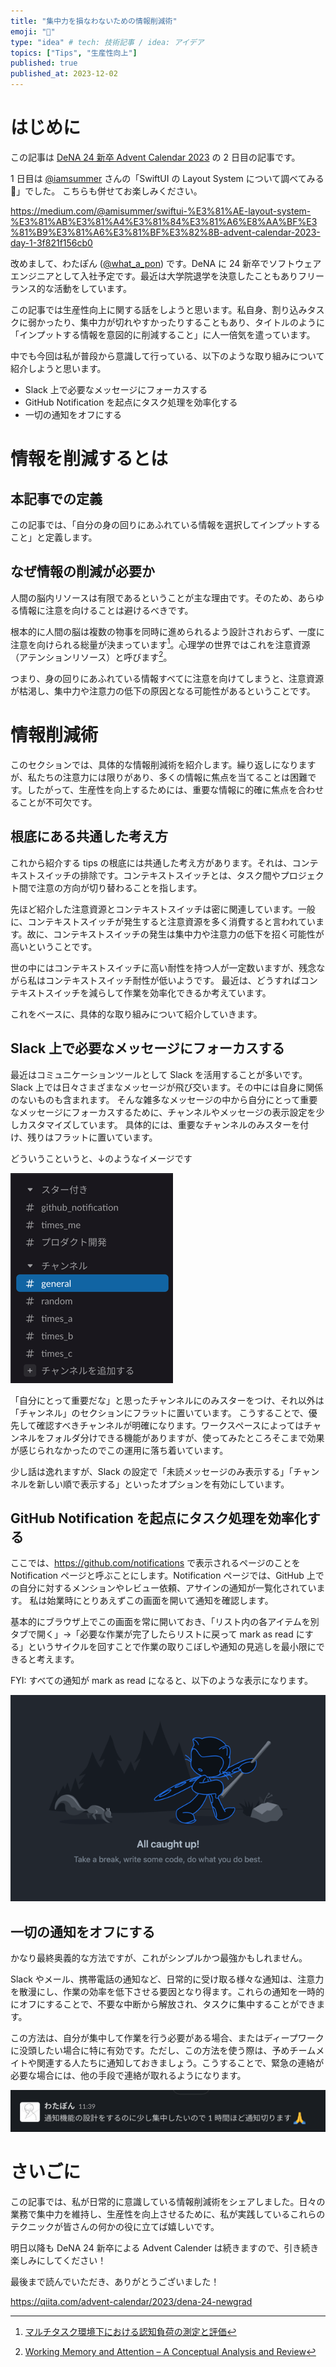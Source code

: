 ```yaml
---
title: "集中力を損なわないための情報削減術"
emoji: "🦁"
type: "idea" # tech: 技術記事 / idea: アイデア
topics: ["Tips", "生産性向上"]
published: true
published_at: 2023-12-02
---
```


# はじめに

この記事は [DeNA 24 新卒 Advent Calendar 2023](https://qiita.com/advent-calendar/2023/dena-24-newgrad) の 2 日目の記事です。

1 日目は [@iamsummer](https://qiita.com/iamsummer) さんの「SwiftUI の Layout System について調べてみる🤔」でした。 こちらも併せてお楽しみください。

https://medium.com/@amisummer/swiftui-%E3%81%AE-layout-system-%E3%81%AB%E3%81%A4%E3%81%84%E3%81%A6%E8%AA%BF%E3%81%B9%E3%81%A6%E3%81%BF%E3%82%8B-advent-calendar-2023-day-1-3f821f156cb0

改めまして、わたぽん ([@what_a_pon](https://twitter.com/what_a_pon)) です。DeNA に 24 新卒でソフトウェアエンジニアとして入社予定です。最近は大学院退学を決意したこともありフリーランス的な活動をしています。

この記事では生産性向上に関する話をしようと思います。私自身、割り込みタスクに弱かったり、集中力が切れやすかったりすることもあり、タイトルのように「インプットする情報を意図的に削減すること」に人一倍気を遣っています。

中でも今回は私が普段から意識して行っている、以下のような取り組みについて紹介しようと思います。

- Slack 上で必要なメッセージにフォーカスする
- GitHub Notification を起点にタスク処理を効率化する
- 一切の通知をオフにする

# 情報を削減するとは

## 本記事での定義

この記事では、「自分の身の回りにあふれている情報を選択してインプットすること」と定義します。

## なぜ情報の削減が必要か

人間の脳内リソースは有限であるということが主な理由です。そのため、あらゆる情報に注意を向けることは避けるべきです。

根本的に人間の脳は複数の物事を同時に進められるよう設計されおらず、一度に注意を向けられる総量が決まっています[^1]。心理学の世界ではこれを注意資源（アテンションリソース）と呼びます[^2]。

つまり、身の回りにあふれている情報すべてに注意を向けてしまうと、注意資源が枯渇し、集中力や注意力の低下の原因となる可能性があるということです。

# 情報削減術

このセクションでは、具体的な情報削減術を紹介します。繰り返しになりますが、私たちの注意力には限りがあり、多くの情報に焦点を当てることは困難です。したがって、生産性を向上するためには、重要な情報に的確に焦点を合わせることが不可欠です。

## 根底にある共通した考え方

これから紹介する tips の根底には共通した考え方があります。それは、コンテキストスイッチの排除です。コンテキストスイッチとは、タスク間やプロジェクト間で注意の方向が切り替わることを指します。

先ほど紹介した注意資源とコンテキストスイッチは密に関連しています。一般に、コンテキストスイッチが発生すると注意資源を多く消費すると言われています。故に、コンテキストスイッチの発生は集中力や注意力の低下を招く可能性が高いということです。

世の中にはコンテキストスイッチに高い耐性を持つ人が一定数いますが、残念ながら私はコンテキストスイッチ耐性が低いようです。
最近は、どうすればコンテキストスイッチを減らして作業を効率化できるか考えています。

これをベースに、具体的な取り組みについて紹介していきます。

## Slack 上で必要なメッセージにフォーカスする

最近はコミュニケーションツールとして Slack を活用することが多いです。Slack 上では日々さまざまなメッセージが飛び交います。その中には自身に関係のないものも含まれます。
そんな雑多なメッセージの中から自分にとって重要なメッセージにフォーカスするために、チャンネルやメッセージの表示設定を少しカスタマイズしています。
具体的には、重要なチャンネルのみスターを付け、残りはフラットに置いています。

どういうこというと、↓のようなイメージです

![slack.png](/images/advent-calendar/slack-channel.png)

「自分にとって重要だな」と思ったチャンネルにのみスターをつけ、それ以外は「チャンネル」のセクションにフラットに置いています。
こうすることで、優先して確認すべきチャンネルが明確になります。ワークスペースによってはチャンネルをフォルダ分けできる機能がありますが、使ってみたところそこまで効果が感じられなかったのでこの運用に落ち着いています。

少し話は逸れますが、Slack の設定で「未読メッセージのみ表示する」「チャンネルを新しい順で表示する」といったオプションを有効にしています。

## GitHub Notification を起点にタスク処理を効率化する

ここでは、https://github.com/notifications で表示されるページのことを Notification ページと呼ぶことにします。Notification ページでは、GitHub 上での自分に対するメンションやレビュー依頼、アサインの通知が一覧化されています。
私は始業時にとりあえずこの画面を開いて通知を確認します。

基本的にブラウザ上でこの画面を常に開いておき、「リスト内の各アイテムを別タブで開く」→「必要な作業が完了したらリストに戻って mark as read にする」というサイクルを回すことで作業の取りこぼしや通知の見逃しを最小限にできると考えます。

FYI: すべての通知が mark as read になると、以下のような表示になります。

![img_3.png](/images/advent-calendar/github-notification-all-read.png)

## 一切の通知をオフにする

かなり最終奥義的な方法ですが、これがシンプルかつ最強かもしれません。

Slack やメール、携帯電話の通知など、日常的に受け取る様々な通知は、注意力を散漫にし、作業の効率を低下させる要因となり得ます。これらの通知を一時的にオフにすることで、不要な中断から解放され、タスクに集中することができます。

この方法は、自分が集中して作業を行う必要がある場合、またはディープワークに没頭したい場合に特に有効です。ただし、この方法を使う際は、予めチームメイトや関連する人たちに通知しておきましょう。こうすることで、緊急の連絡が必要な場合には、他の手段で連絡が取れるようになります。

![img_4.png](/images/advent-calendar/slack-focus-message.png)

# さいごに

この記事では、私が日常的に意識している情報削減術をシェアしました。日々の業務で集中力を維持し、生産性を向上させるために、私が実践しているこれらのテクニックが皆さんの何かの役に立てば嬉しいです。

明日以降も DeNA 24 新卒による Advent Calender は続きますので、引き続き楽しみにしてください！

最後まで読んでいただき、ありがとうございました！

https://qiita.com/advent-calendar/2023/dena-24-newgrad

[^1]: [マルチタスク環境下における認知負荷の測定と評価](https://cir.nii.ac.jp/crid/1520009409519091200)
[^2]: [Working Memory and Attention – A Conceptual Analysis and Review](https://www.ncbi.nlm.nih.gov/pmc/articles/PMC6688548/#:~:text=The%20idea%20of%20attention%20as,processes%2C%20depending%20on%20task%20demands.)
